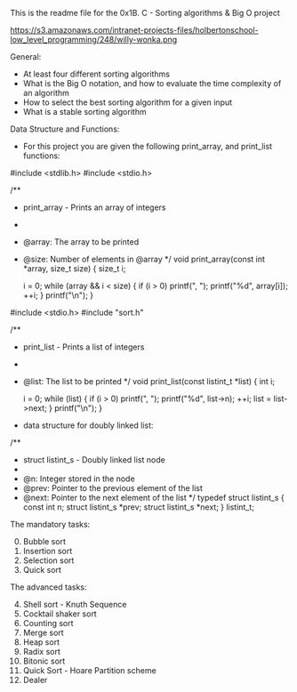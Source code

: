 This is the readme file for the 0x1B. C - Sorting algorithms & Big O project

https://s3.amazonaws.com/intranet-projects-files/holbertonschool-low_level_programming/248/willy-wonka.png

General:

- At least four different sorting algorithms
- What is the Big O notation, and how to evaluate the time complexity of an algorithm
- How to select the best sorting algorithm for a given input
- What is a stable sorting algorithm

Data Structure and Functions:

- For this project you are given the following print_array, and print_list functions:

#include <stdlib.h>
#include <stdio.h>

/**
 * print_array - Prints an array of integers
 *
 * @array: The array to be printed
 * @size: Number of elements in @array
 */
void print_array(const int *array, size_t size)
{
    size_t i;

    i = 0;
    while (array && i < size)
    {
        if (i > 0)
            printf(", ");
        printf("%d", array[i]);
        ++i;
    }
    printf("\n");
}

#include <stdio.h>
#include "sort.h"

/**
 * print_list - Prints a list of integers
 *
 * @list: The list to be printed
 */
void print_list(const listint_t *list)
{
    int i;

    i = 0;
    while (list)
    {
        if (i > 0)
            printf(", ");
        printf("%d", list->n);
        ++i;
        list = list->next;
    }
    printf("\n");
}

- data structure for doubly linked list:

/**
 * struct listint_s - Doubly linked list node
 *
 * @n: Integer stored in the node
 * @prev: Pointer to the previous element of the list
 * @next: Pointer to the next element of the list
 */
typedef struct listint_s
{
    const int n;
    struct listint_s *prev;
    struct listint_s *next;
} listint_t;


The mandatory tasks:

0. Bubble sort
1. Insertion sort
2. Selection sort
3. Quick sort

The advanced tasks:

4. Shell sort - Knuth Sequence
5. Cocktail shaker sort
6. Counting sort
7. Merge sort
8. Heap sort
9. Radix sort
10. Bitonic sort
11. Quick Sort - Hoare Partition scheme
12. Dealer
